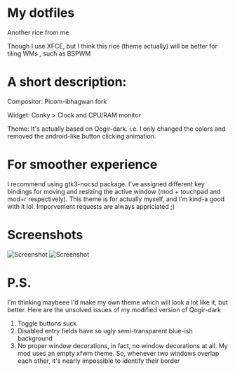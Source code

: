 # My dotfiles

Another rice from me

Though I use XFCE, but I think this rice (theme actually) will be better for tiling WMs , such as BSPWM

# A short description:

Compositor: Picom-ibhagwan fork

Widget: Conky > Clock and CPU/RAM monitor

Theme: It's actually based on Qogir-dark. i.e. I only changed the colors and removed the android-like button clicking animation.

# For smoother experience

I recommend using gtk3-nocsd package. I've assigned different key bindings for moving and resizing the active window (mod + touchpad and mod+r respectively). This theme is for actually myself, and I'm kind-a good with it lol. Imporvement requests are always appriciated ;)

# Screenshots

![Screenshot](one.png)
![Screenshot](three.png)

# P.S.
I'm thinking maybeee I'd make my own theme which will look a lot like it, but better. Here are the unsolved issues of my modified version of Qogir-dark
1) Toggle buttons suck
2) Disabled entry fields have so ugly semi-transparent blue-ish background
3) No proper window decorations, in fact, no window decorations at all. My mod uses an empty xfwm theme. So, whenever two windows overlap each other, it's nearly impossible to identify their border
